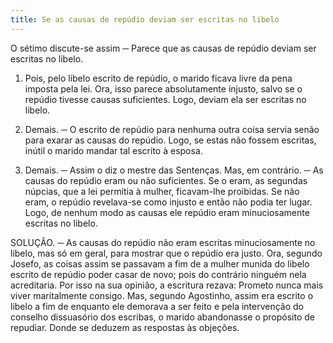```yaml
---
title: Se as causas de repúdio deviam ser escritas no libelo
---
```


O sétimo discute-se assim ─ Parece que as causas de repúdio deviam ser escritas no libelo.  

1. Pois, pelo libelo escrito de repúdio, o marido ficava livre da pena imposta pela lei. Ora, isso parece absolutamente injusto, salvo se o repúdio tivesse causas suficientes. Logo, deviam ela ser escritas no libelo.  

2. Demais. ─ O escrito de repúdio para nenhuma outra coisa servia senão para exarar as causas do repúdio. Logo, se estas não fossem escritas, inútil o marido mandar tal escrito à esposa.  

3. Demais. ─ Assim o diz o mestre das Sentenças.  Mas, em contrário. ─ As causas do repúdio eram ou não suficientes. Se o eram, as segundas núpcias, que a lei permitia à mulher, ficavam-lhe proibidas. Se não eram, o repúdio revelava-se como injusto e então não podia ter lugar. Logo, de nenhum modo as causas ele repúdio eram minuciosamente escritas no libelo.  

SOLUÇÃO. ─ As causas do repúdio não eram escritas minuciosamente no libelo, mas só em geral, para mostrar que o repúdio era justo. Ora, segundo Josefo, as coisas assim se passavam a fim de a mulher munida do libelo escrito de repúdio poder casar de novo; pois do contrário ninguém nela acreditaria. Por isso na sua opinião, a escritura rezava: Prometo nunca mais viver maritalmente consigo. Mas, segundo Agostinho, assim era escrito o libelo a fim de enquanto ele demorava a ser feito e pela intervenção do conselho dissuasório dos escribas, o marido abandonasse o propósito de repudiar.  Donde se deduzem as respostas às objeções.